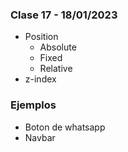 ### Clase 17 - 18/01/2023
- Position
    - Absolute
    - Fixed
    - Relative
- z-index


### Ejemplos
- Boton de whatsapp
- Navbar